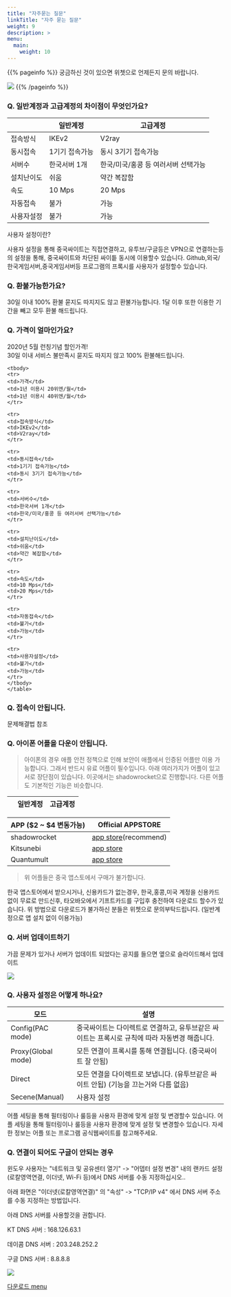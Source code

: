 ```yaml
---
title: "자주묻는 질문"
linkTitle: "자주 묻는 질문"
weight: 9
description: >
menu:
  main:
    weight: 10
---
```

 
{{% pageinfo %}}
궁금하신 것이 있으면 위쳇으로 언제든지 문의 바랍니다.

![](/img/wechatqr2.jpeg)
{{% /pageinfo %}}

### Q. 일반계정과 고급계정의 차이점이 무엇인가요?

|       | 일반계정         | 고급계정 |
|-----------|-----------------|-----------|
| 접속방식 | IKEv2 |V2ray|
| 동시접속 | 1기기 접속가능 |동시 3기기 접속가능|
| 서버수  | 한국서버 1개 | 한국/미국/홍콩 등 여러서버 선택가능|
| 설치난이도  | 쉬움 | 약간 복잡함|
| 속도  | 10 Mps | 20 Mps|
| 자동접속  | 불가 |가능|
| 사용자설정  | 불가 |가능 |

사용자 설정이란?

사용자 설정을 통해 중국싸이트는 직접연결하고, 유투브/구글등은 VPN으로 연결하는등의 설정을 통해, 중국싸이트와 차단된 싸이틑 동시에 이용할수 있습니다.
Github,외국/한국게임서버,중국게임서버등 프로그램의 프록시를 사용자가 설정할수 있습니다.

### Q. 환불가능한가요?
 30일 이내 100% 환불 묻지도 따지지도 않고 환불가능합니다.
 1달 이후 또한 이용한 기간을 빼고 모두 환불 해드립니다.

### Q. 가격이 얼마인가요?

<div class="table container" style="max-width: max-content;">
	<p class="lead mt-5">2020년 5월 런칭기념 할인가격!<br>
		30일 이내 서비스 불만족시 묻지도 따지지 않고 100% 환불해드립니다.
	</p>
<table style="max-width: max-content;">
	<thead>
	<tr>
	<th></th>
	<th>일반계정</th>
	<th>고급계정</th>
	</tr>
	</thead>
	
	<tbody>
	<tr>
	<td>가격</td>
	<td>1년 이용시 20위엔/월</td>
	<td>1년 이용시 40위엔/월</td>
	</tr>
	
	<tr>
	<td>접속방식</td>
	<td>IKEv2</td>
	<td>V2ray</td>
	</tr>
	
	<tr>
	<td>동시접속</td>
	<td>1기기 접속가능</td>
	<td>동시 3기기 접속가능</td>
	</tr>
	
	<tr>
	<td>서버수</td>
	<td>한국서버 1개</td>
	<td>한국/미국/홍콩 등 여러서버 선택가능</td>
	</tr>
	
	<tr>
	<td>설치난이도</td>
	<td>쉬움</td>
	<td>약간 복잡함</td>
	</tr>
	
	<tr>
	<td>속도</td>
	<td>10 Mps</td>
	<td>20 Mps</td>
	</tr>
	
	<tr>
	<td>자동접속</td>
	<td>불가</td>
	<td>가능</td>
	</tr>
	
	<tr>
	<td>사용자설정</td>
	<td>불가</td>
	<td>가능</td>
	</tr>
	</tbody>
	</table>
</div>

### Q. 접속이 안됩니다.
 문제해결법 참조

### Q. 아이폰 어플을 다운이 안됩니다.

>아이폰의 경우 애플 안전 정책으로 인해 보안이 애플에서 인증된 어플만 이용 가능합니다. 그래서 반드시 유료 어플이 필수입니다. 아래 여러가지가 어플이 있고 서로 장단점이 있습니다. 이곳에서는 shadowrocket으로 진행합니다. 다른 어플도 기본적인 기능은 비슷합니다.

| APP ($2 ~ $4 변동가능)                  | Official APPSTORE   |
|----------------------|------------------------------------|
| shadowrocket   | [app store](https://apps.apple.com/us/app/shadowrocket/id932747118)(recommend)   |
| Kitsunebi       | [app store](https://apps.apple.com/us/app/kitsunebi-proxy-utility/id1446584073)  |
| Quantumult    | [app store](https://apps.apple.com/us/app/quantumult/id1252015438)  |

> 위 어플들은 중국 앱스토에서 구매가 불가합니다.

한국 앱스토어에서 받으시거나,  신용카드가 없는경우, 한국,홍콩,미국 계정을 신용카드 없이 무료로 만드신후, 타오바오에서 기프트카드를 구입후 충전하여 다운로드 할수가 있습니다.
위 방법으로 다운로드가 불가하신 분들은 위쳇으로 문의부탁드립니다. (일반계정으로 앱 설치 없이 이용가능)

### Q. 서버 업데이트하기

가끔 문제가 있거나 서버가 업데이트 되었다는 공지를 들으면 옆으로 슬라이드해서 업데이트 

![](/img/update.jpg)


### Q. 사용자 설정은 어떻게 하나요?



| 모드      | 설명         |
|-----------|-----------------|
| Config(PAC mode)  | 중국싸이트는 다이렉트로 연결하고, 유투브같은 싸이트는 프록시로 규칙에 따라 자동변경 해줍니다. |
| Proxy(Global mode)  | 모든 연결이 프록시를 통해 연결됩니다. (중국싸이트 잘 안됨)|
| Direct  | 모든 연결을 다이렉트로 보냅니다. (유투브같은 싸이트 안됩) (기능을 끄는거와 다름 없음) |
| Secene(Manual)  | 사용자 설정 |
> 
어플 세팅을 통해 필터링이나 룰등을 사용자 환경에 맞게 설정 및 변경할수 있습니다.
어플 세팅을 통해 필터링이나 룰등을 사용자 환경에 맞게 설정 및 변경할수 있습니다.
자세한 정보는 어플 또는 프로그램 공식웹싸이트를 참고해주세요.


### Q. 연결이 되어도 구글이 안되는 경우

윈도우 사용자는 "네트워크 및 공유센터 열기" -> "어뎁터 설정 변경" 내의 랜카드 설정(로칼영역연결, 이더넷, Wi-Fi 등)에서 DNS 서버를 수동 지정하십시오..

아래 화면은 "이더넷(로칼영역연결)" 의 "속성" -> "TCP/IP v4" 에서 DNS 서버 주소를 수동 지정하는 방법입니다.

아래 DNS 서버를 사용할것을 권합니다.

KT DNS 서버	: 168.126.63.1

데이콤 DNS 서버	: 203.248.252.2

구글 DNS 서버 : 8.8.8.8

![](/img/dns.jpg)



<a href="http://v2red.com/files/public-docs/app/app-release.apk" target="_self" rel="noopener">다운로드 menu</a>
